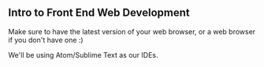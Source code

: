 ## Intro to Front End Web Development

Make sure to have the latest version of your web browser, or a web browser if you don't have one :)

We'll be using Atom/Sublime Text as our IDEs.

